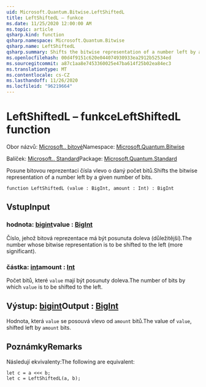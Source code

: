 ```yaml
---
uid: Microsoft.Quantum.Bitwise.LeftShiftedL
title: LeftShiftedL – funkce
ms.date: 11/25/2020 12:00:00 AM
ms.topic: article
qsharp.kind: function
qsharp.namespace: Microsoft.Quantum.Bitwise
qsharp.name: LeftShiftedL
qsharp.summary: Shifts the bitwise representation of a number left by a given number of bits.
ms.openlocfilehash: 00d4f9151c620e044074930933ea2912b52534ed
ms.sourcegitcommit: a87c1aa8e7453360025e47ba614f25b02ea84ec3
ms.translationtype: MT
ms.contentlocale: cs-CZ
ms.lasthandoff: 11/26/2020
ms.locfileid: "96219664"
---
```

# <a name="leftshiftedl-function"></a><span data-ttu-id="e4a9f-102">LeftShiftedL – funkce</span><span class="sxs-lookup"><span data-stu-id="e4a9f-102">LeftShiftedL function</span></span>

<span data-ttu-id="e4a9f-103">Obor názvů: [Microsoft.. bitové](xref:Microsoft.Quantum.Bitwise)</span><span class="sxs-lookup"><span data-stu-id="e4a9f-103">Namespace: [Microsoft.Quantum.Bitwise](xref:Microsoft.Quantum.Bitwise)</span></span>

<span data-ttu-id="e4a9f-104">Balíček: [Microsoft.. Standard](https://nuget.org/packages/Microsoft.Quantum.Standard)</span><span class="sxs-lookup"><span data-stu-id="e4a9f-104">Package: [Microsoft.Quantum.Standard](https://nuget.org/packages/Microsoft.Quantum.Standard)</span></span>


<span data-ttu-id="e4a9f-105">Posune bitovou reprezentaci čísla vlevo o daný počet bitů.</span><span class="sxs-lookup"><span data-stu-id="e4a9f-105">Shifts the bitwise representation of a number left by a given number of bits.</span></span>

```qsharp
function LeftShiftedL (value : BigInt, amount : Int) : BigInt
```


## <a name="input"></a><span data-ttu-id="e4a9f-106">Vstup</span><span class="sxs-lookup"><span data-stu-id="e4a9f-106">Input</span></span>

### <a name="value--bigint"></a><span data-ttu-id="e4a9f-107">hodnota: [bigint](xref:microsoft.quantum.lang-ref.bigint)</span><span class="sxs-lookup"><span data-stu-id="e4a9f-107">value : [BigInt](xref:microsoft.quantum.lang-ref.bigint)</span></span>

<span data-ttu-id="e4a9f-108">Číslo, jehož bitová reprezentace má být posunuta doleva (důležitější).</span><span class="sxs-lookup"><span data-stu-id="e4a9f-108">The number whose bitwise representation is to be shifted to the left (more significant).</span></span>


### <a name="amount--int"></a><span data-ttu-id="e4a9f-109">částka: [int](xref:microsoft.quantum.lang-ref.int)</span><span class="sxs-lookup"><span data-stu-id="e4a9f-109">amount : [Int](xref:microsoft.quantum.lang-ref.int)</span></span>

<span data-ttu-id="e4a9f-110">Počet bitů, které `value` mají být posunuty doleva.</span><span class="sxs-lookup"><span data-stu-id="e4a9f-110">The number of bits by which `value` is to be shifted to the left.</span></span>



## <a name="output--bigint"></a><span data-ttu-id="e4a9f-111">Výstup: [bigint](xref:microsoft.quantum.lang-ref.bigint)</span><span class="sxs-lookup"><span data-stu-id="e4a9f-111">Output : [BigInt](xref:microsoft.quantum.lang-ref.bigint)</span></span>

<span data-ttu-id="e4a9f-112">Hodnota, která `value` se posouvá vlevo od `amount` bitů.</span><span class="sxs-lookup"><span data-stu-id="e4a9f-112">The value of `value`, shifted left by `amount` bits.</span></span>

## <a name="remarks"></a><span data-ttu-id="e4a9f-113">Poznámky</span><span class="sxs-lookup"><span data-stu-id="e4a9f-113">Remarks</span></span>

<span data-ttu-id="e4a9f-114">Následují ekvivalenty:</span><span class="sxs-lookup"><span data-stu-id="e4a9f-114">The following are equivalent:</span></span>

```Q#
let c = a <<< b;
let c = LeftShiftedL(a, b);
```